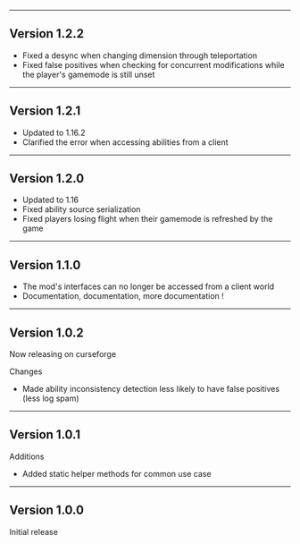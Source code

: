------------------------------------------------------
Version 1.2.2
------------------------------------------------------
- Fixed a desync when changing dimension through teleportation
- Fixed false positives when checking for concurrent modifications while the player's gamemode is still unset

------------------------------------------------------
Version 1.2.1
------------------------------------------------------
- Updated to 1.16.2
- Clarified the error when accessing abilities from a client

------------------------------------------------------
Version 1.2.0
------------------------------------------------------
- Updated to 1.16
- Fixed ability source serialization
- Fixed players losing flight when their gamemode is refreshed by the game

------------------------------------------------------
Version 1.1.0
------------------------------------------------------
- The mod's interfaces can no longer be accessed from a client world
- Documentation, documentation, more documentation !

------------------------------------------------------
Version 1.0.2
------------------------------------------------------
Now releasing on curseforge

Changes  
- Made ability inconsistency detection less likely to have false positives (less log spam)

------------------------------------------------------
Version 1.0.1
------------------------------------------------------
Additions  
- Added static helper methods for common use case

------------------------------------------------------
Version 1.0.0
------------------------------------------------------
Initial release
